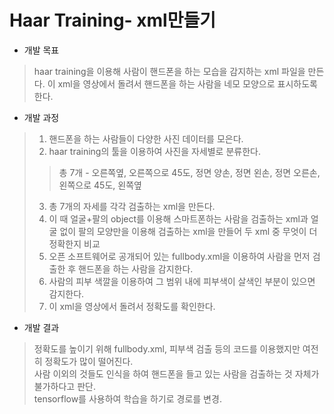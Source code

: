 # Haar Training- xml만들기   
      
- 개발 목표    
> haar training을 이용해 사람이 핸드폰을 하는 모습을 감지하는 xml 파일을 만든다. 이 xml을 영상에서 돌려서 핸드폰을 하는 사람을 네모 모양으로 표시하도록 한다.      
   
- 개발 과정   
> 1. 핸드폰을 하는 사람들이 다양한 사진 데이터를 모은다.   
> 2. haar training의 툴을 이용하여 사진을 자세별로 분류한다.   
>> 총 7개 - 오른쪽옆, 오른쪽으로 45도, 정면 양손, 정면 왼손, 정면 오른손, 왼쪽으로 45도, 왼쪽옆    
> 3. 총 7개의 자세를 각각 검출하는 xml을 만든다.    
> 4. 이 때 얼굴+팔의 object를 이용해 스마트폰하는 사람을 검출하는 xml과 얼굴 없이 팔의 모양만을 이용해 검출하는 xml을 만들어 두 xml 중 무엇이 더 정확한지 비교    
> 5. 오픈 소프트웨어로 공개되어 있는 fullbody.xml을 이용하여 사람을 먼저 검출한 후 핸드폰을 하는 사람을 감지한다.   
> 6. 사람의 피부 색깔을 이용하여 그 범위 내에 피부색이 살색인 부분이 있으면 감지한다.   
> 7. 이 xml을 영상에서 돌려서 정확도를 확인한다.   
   
- 개발 결과    
> 정확도를 높이기 위해 fullbody.xml, 피부색 검출 등의 코드를 이용했지만 여전히 정확도가 많이 떨어진다.    
> 사람 이외의 것들도 인식을 하여 핸드폰을 들고 있는 사람을 검출하는 것 자체가 불가하다고 판단.   
> tensorflow를 사용하여 학습을 하기로 경로를 변경.    
